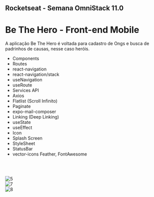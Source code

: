 ## Rocketseat - Semana OmniStack 11.0 
# Be The Hero - Front-end Mobile
A aplicação Be The Hero é voltada para cadastro de Ongs e busca de padrinhos de causas, nesse caso heróis.
<ul> 
  <li>Components</li> 
  <li>Routes</li>
  <li>react-navigation</li> 
  <li>react-navigation/stack</li>
  <li>useNavigation</li> 
  <li>useRoute</li>
  <li>Services API</li>
  <li>Axios</li> 
  <li>Flatlist (Scroll Infinito)</li> 
  <li>Paginate</li>
  <li>expo-mail-composer</li>
  <li>Linking (Deep Linking)</li>
  <li>useState</li>
  <li>useEffect</li>
  <li>Icon</li>
  <li>Splash Screen</li>
  <li>StyleSheet</li>
  <li>StatusBar</li>
  <li>vector-icons Feather, FontAwesome</li>
</ul>
<br><br> 

![5](https://user-images.githubusercontent.com/48495838/78060187-7fb7df00-7361-11ea-813c-c1e000971f73.JPG) <br>
![7](https://user-images.githubusercontent.com/48495838/78060190-80507580-7361-11ea-86cd-b07af7fd5c14.JPG) <br>
![8](https://user-images.githubusercontent.com/48495838/78060192-80e90c00-7361-11ea-8711-ba6e3c9a698a.JPG) <br>
